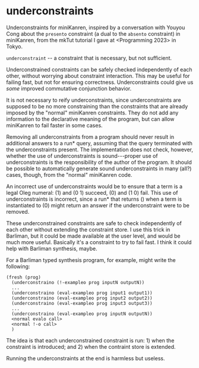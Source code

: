 # underconstraints

Underconstraints for miniKanren, inspired by a conversation with Youyou Cong about the `presento` constraint (a dual to the `absento` constraint) in miniKanren, from the mkTut tutorial I gave at <Programming 2023> in Tokyo.

`underconstraint` -- a constraint that is necessary, but not
sufficient.

Underconstrained constraints can be safely checked independently of
each other, without worrying about constraint interaction.  This may
be useful for failing fast, but not for ensuring correctness.
Underconstraints could give us *some* improved commutative conjunction
behavior.

It is not necessary to reify underconstraints, since underconstraints
are supposed to be no more constraining than the constraints that are
already imposed by the "normal" miniKanren constraints.  They do not
add any information to the declarative meaning of the program, but can
allow miniKanren to fail faster in some cases.

Removing all underconstraints from a program should never result in
additional answers to a run* query, assuming that the query terminated
with the underconstraints present.  The implementation does not check,
however, whether the use of underconstraints is sound---proper use of
underconstraints is the responsibility of the author of the program.
It should be possible to automatically generate sound underconstraints
in many (all?) cases, though, from the "normal" miniKanren code.

An incorrect use of underconstraints would be to ensure that a term is
a legal Oleg numeral: (1) and (0 1) succeed, (0) and (1 0) fail.  This
use of underconstraints is incorrect, since a run* that returns ()
when a term is instantiated to (0) might return an answer if the
underconstraint were to be removed.

These underconstrained constraints are safe to check independently of
each other without extending the constraint store.  I use this trick
in Barliman, but it could be made available at the user level, and
would be much more useful.  Basically it's a constraint to try to fail
fast.  I think it could help with Barliman synthesis, maybe.

For a Barliman typed synthesis program, for example, might write the following:

```
(fresh (prog)
  (underconstraino (!-exampleo prog inputN outputN))
  ...
  (underconstraino (eval-exampleo prog input1 output1))
  (underconstraino (eval-exampleo prog input2 output2))
  (underconstraino (eval-exampleo prog input3 output3))
  ...
  (underconstraino (eval-exampleo prog inputN outputN))
  <normal evalo call>
  <normal !-o call>
  )
```

The idea is that each underconstrained constraint is run: 1) when the
constraint is introduced; and 2) when the contraint store is extended.

Running the underconstraints at the end is harmless but useless.
